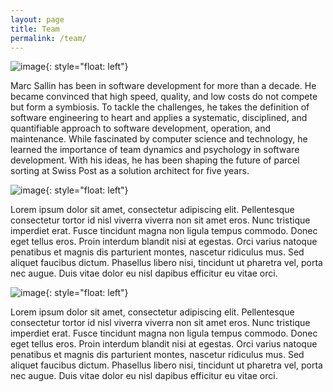 ```yaml
---
layout: page
title: Team
permalink: /team/
---
```


![image](marc.png){: style="float: left"}

Marc Sallin has been in software development for more than a decade. He became convinced that high speed, quality, and low costs do not compete but form a symbiosis. To tackle the challenges, he takes the definition of software engineering to heart and applies a systematic, disciplined, and quantifiable approach to software development, operation, and maintenance. While fascinated by computer science and technology, he learned the importance of team dynamics and psychology in software development. With his ideas, he has been shaping the future of parcel sorting at Swiss Post as a solution architect for five years.

![image](raphael.png){: style="float: left"}

Lorem ipsum dolor sit amet, consectetur adipiscing elit. Pellentesque consectetur tortor id nisl viverra viverra non sit amet eros. Nunc tristique imperdiet erat. Fusce tincidunt magna non ligula tempus commodo. Donec eget tellus eros. Proin interdum blandit nisi at egestas. Orci varius natoque penatibus et magnis dis parturient montes, nascetur ridiculus mus. Sed aliquet faucibus dictum. Phasellus libero nisi, tincidunt ut pharetra vel, porta nec augue. Duis vitae dolor eu nisl dapibus efficitur eu vitae orci.

![image](lu.png){: style="float: left"}

Lorem ipsum dolor sit amet, consectetur adipiscing elit. Pellentesque consectetur tortor id nisl viverra viverra non sit amet eros. Nunc tristique imperdiet erat. Fusce tincidunt magna non ligula tempus commodo. Donec eget tellus eros. Proin interdum blandit nisi at egestas. Orci varius natoque penatibus et magnis dis parturient montes, nascetur ridiculus mus. Sed aliquet faucibus dictum. Phasellus libero nisi, tincidunt ut pharetra vel, porta nec augue. Duis vitae dolor eu nisl dapibus efficitur eu vitae orci.
